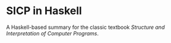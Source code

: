 # SICP in Haskell
A Haskell-based summary for the classic textbook *Structure and Interpretation of Computer Programs*.
